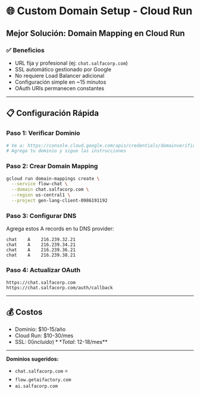 # 🌐 Custom Domain Setup - Cloud Run

## Mejor Solución: Domain Mapping en Cloud Run

### ✅ Beneficios
- URL fija y profesional (ej: `chat.salfacorp.com`)
- SSL automático gestionado por Google
- No requiere Load Balancer adicional
- Configuración simple en ~15 minutos
- OAuth URIs permanecen constantes

---

## 📋 Configuración Rápida

### Paso 1: Verificar Dominio
```bash
# Ve a: https://console.cloud.google.com/apis/credentials/domainverification
# Agrega tu dominio y sigue las instrucciones
```

### Paso 2: Crear Domain Mapping
```bash
gcloud run domain-mappings create \
  --service flow-chat \
  --domain chat.salfacorp.com \
  --region us-central1 \
  --project gen-lang-client-0986191192
```

### Paso 3: Configurar DNS
Agrega estos A records en tu DNS provider:
```
chat    A    216.239.32.21
chat    A    216.239.34.21
chat    A    216.239.36.21
chat    A    216.239.38.21
```

### Paso 4: Actualizar OAuth
```
https://chat.salfacorp.com
https://chat.salfacorp.com/auth/callback
```

---

## 💰 Costos
- Dominio: $10-15/año
- Cloud Run: $10-30/mes
- SSL: $0 (incluido)
**Total: ~$12-18/mes**

---

**Dominios sugeridos:**
- `chat.salfacorp.com` ⭐
- `flow.getaifactory.com`
- `ai.salfacorp.com`
